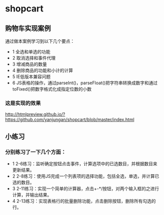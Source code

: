 # shopcart
## 购物车实现案例
通过做本案例学习到以下几个要点：
* 1 全选和单选的功能
* 2 取消选择和事件代理
* 3 增减商品的数量
* 4 删除商品的功能和小计的计算
* 5 IE低版本兼容问题
* 6 JS表格的操作，通过parseInt()，parseFloat()把字符串转换成数字和通过toFixed()把数字格式化成指定位数的小数

### 这是实现的效果
http://htmlpreview.github.io/?https://github.com/yanjungan/shopcart/blob/master/index.html

## 小练习
### 分别练习了一下几个方面：
* 1 2-6练习：监听确定按钮点击事件，计算选项中的已选数目，并根据数目来更新结果。
* 2 2-8练习：使用JS完成一个列表项的选择功能，包括全选，单选，并计算已选的数目。
* 3 2-11练习：实现一个简单的计算器，点击+-*/按钮，对两个输入框的之进行计算，并输出结果。
* 4 2-13练习：实现表格行的批量删除功能，点击删除按钮，删除所有勾选的行。
